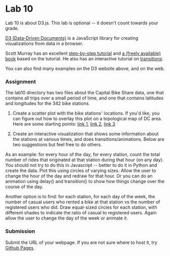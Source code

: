 # Lab 10

Lab 10 is about D3.js. This lab is optional -- it doesn't count towards your grade.

[D3 (Data-Driven Documents)](http://d3js.org/) is a JavaScript library for creating visualizations from data in a browser.

Scott Murray has an excellent [step-by-step tutorial](http://alignedleft.com/tutorials/d3) and [a (freely available) book](http://chimera.labs.oreilly.com/books/1230000000345/) 
based on the tutorial. He also has an interactive tutorial on [transitions](http://alignedleft.com/projects/2014/easy-as-pi/).

You can also find many examples on the D3 website above, and on the web.

### Assignment

The lab10 directory has two files about the Capital Bike Share data, one that contains all trips over a small period of time, and one that contains latitudes and longitudes
for the 342 bike stations.

1. Create a scatter plot with the bike stations' locations. If you'd like, you can figure out how to overlay this plot on a topological map of DC area. Here are some
starting points: [link 1](http://bl.ocks.org/phil-pedruco/7745589), [link 2](http://www.maori.geek.nz/post/d3_js_geo_fun), [link
3](http://www.d3noob.org/2013/03/a-simple-d3js-map-explained.html)

1. Create an interactive visualization that shows some information about the stations at various times, and does transitions/animations. Below are two suggestions but feel free to do others. 

As an example: for every hour of the day, for every station, count
the total number of rides that originated at that station during that hour (on any day). You should not try to do this in Javascript -- better to do it in Python and create
the data. Plot this using circles of varying sizes. Allow the user to change the hour of the day and redraw for that hour. Or you can do an animation using delay() and
transition() to show how things change over the course of the day.

Another option is to find: for each station, for each day of the week, the number of casual users who rented a bike at that station vs the number of registered users who
did. Draw equal-sized circles for each station, with different shades to indicate the ratio of casual to registered users. Again allow the user to change the day of the week
or animate it.


### Submission

Submit the URL of your webpage. If you are not sure where to host it, try [Github Pages](https://pages.github.com/).
